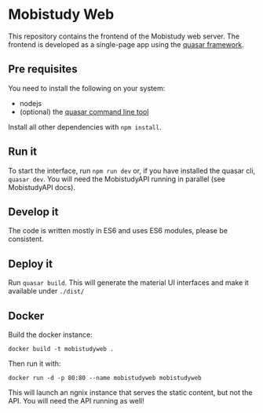 # Mobistudy Web

This repository contains the frontend of the Mobistudy web server.
The frontend is developed as a single-page app using the [quasar framework](https://quasar-framework.org/).

## Pre requisites

You need to install the following on your system:

- nodejs
- (optional) the [quasar command line tool](https://quasar.dev/quasar-cli/installation)

Install all other dependencies with `npm install`.

## Run it

To start the interface, run `npm run dev` or, if you have installed the quasar cli, `quasar dev`.
You will need the MobistudyAPI running in parallel (see MobistudyAPI docs).

## Develop it

The code is written mostly in ES6 and uses ES6 modules, please be consistent.


## Deploy it

Run `quasar build`. This will generate the material UI interfaces and make it available under `./dist/`


## Docker

Build the docker instance:

    docker build -t mobistudyweb .

Then run it with:

    docker run -d -p 80:80 --name mobistudyweb mobistudyweb

This will launch an ngnix instance that serves the static content, but not the API.
You will need the API running as well!

